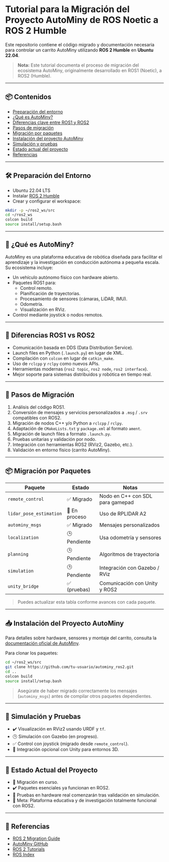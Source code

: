 # Tutorial para la Migración del Proyecto AutoMiny de ROS Noetic a ROS 2 Humble

Este repositorio contiene el código migrado y documentación necesaria para controlar un carrito AutoMiny utilizando **ROS 2 Humble** en **Ubuntu 22.04**.

> **Nota:** Este tutorial documenta el proceso de migración del ecosistema AutoMiny, originalmente desarrollado en ROS1 (Noetic), a ROS2 (Humble).

---

## 📦 Contenidos

- [Preparación del entorno](#preparación-del-entorno)
- [¿Qué es AutoMiny?](#qué-es-autominy)
- [Diferencias clave entre ROS1 y ROS2](#diferencias-ros1-vs-ros2)
- [Pasos de migración](#pasos-de-migración)
- [Migración por paquetes](#migración-por-paquetes)
- [Instalación del proyecto AutoMiny](#instalación-del-proyecto-autominy)
- [Simulación y pruebas](#simulación-y-pruebas)
- [Estado actual del proyecto](#estado-actual-del-proyecto)
- [Referencias](#referencias)

---

## 🛠️ Preparación del Entorno

- Ubuntu 22.04 LTS
- Instalar [ROS 2 Humble](https://docs.ros.org/en/humble/Installation/Ubuntu-Install-Debians.html)
- Crear y configurar el workspace:

```bash
mkdir -p ~/ros2_ws/src
cd ~/ros2_ws
colcon build
source install/setup.bash
```

---

## 🤖 ¿Qué es AutoMiny?

AutoMiny es una plataforma educativa de robótica diseñada para facilitar el aprendizaje y la investigación en conducción autónoma a pequeña escala. Su ecosistema incluye:

- Un vehículo autónomo físico con hardware abierto.
- Paquetes ROS1 para:
  - Control remoto.
  - Planificación de trayectorias.
  - Procesamiento de sensores (cámaras, LiDAR, IMU).
  - Odometría.
  - Visualización en RViz.
- Control mediante joystick o nodos remotos.

---

## 🔄 Diferencias ROS1 vs ROS2

- Comunicación basada en DDS (Data Distribution Service).
- Launch files en Python (`.launch.py`) en lugar de XML.
- Compilación con `colcon` en lugar de `catkin_make`.
- Uso de `rclcpp` y `rclpy` como nuevos APIs.
- Herramientas modernas (`ros2 topic`, `ros2 node`, `ros2 interface`).
- Mejor soporte para sistemas distribuidos y robótica en tiempo real.

---

## 🔧 Pasos de Migración

1. Análisis del código ROS1.
2. Conversión de mensajes y servicios personalizados a `.msg` / `.srv` compatibles con ROS2.
3. Migración de nodos C++ y/o Python a `rclcpp` / `rclpy`.
4. Adaptación de `CMakeLists.txt` y `package.xml` al formato `ament`.
5. Migración de launch files a formato `.launch.py`.
6. Pruebas unitarias y validación por nodo.
7. Integración con herramientas ROS2 (RViz2, Gazebo, etc.).
8. Validación en entorno físico (carrito AutoMiny).

---

## 📦 Migración por Paquetes

| Paquete                | Estado       | Notas                                       |
|------------------------|--------------|---------------------------------------------|
| `remote_control`       | ✅ Migrado   | Nodo en C++ con SDL para gamepad            |
| `lidar_pose_estimation`| 🔄 En proceso| Uso de RPLIDAR A2                           |
| `autominy_msgs`        | ✅ Migrado   | Mensajes personalizados                     |
| `localization`         | 🕒 Pendiente | Usa odometría y sensores                    |
| `planning`             | 🕒 Pendiente | Algoritmos de trayectoria                   |
| `simulation`           | 🕒 Pendiente | Integración con Gazebo / RViz               |
| `unity_bridge`         | ✅ (pruebas) | Comunicación con Unity y ROS2               |

> Puedes actualizar esta tabla conforme avances con cada paquete.

---

## 📥 Instalación del Proyecto AutoMiny

Para detalles sobre hardware, sensores y montaje del carrito, consulta la [documentación oficial de AutoMiny](https://autominy.github.io/AutoMiny/docs/installation/).

Para clonar los paquetes:

```bash
cd ~/ros2_ws/src
git clone https://github.com/tu-usuario/autominy_ros2.git
cd ..
colcon build
source install/setup.bash
```

> Asegúrate de haber migrado correctamente los mensajes (`autominy_msgs`) antes de compilar otros paquetes dependientes.

---

## 🧪 Simulación y Pruebas

- ✔️ Visualización en RViz2 usando URDF y `tf`.
- 🕒 Simulación con Gazebo (en progreso).
- ✅ Control con joystick (migrado desde `remote_control`).
- 🔄 Integración opcional con Unity para entornos 3D.

---

## 🚧 Estado Actual del Proyecto

- 🔧 Migración en curso.
- ✔️ Paquetes esenciales ya funcionan en ROS2.
- 🧪 Pruebas en hardware real comenzarán tras validación en simulación.
- 🎯 Meta: Plataforma educativa y de investigación totalmente funcional con ROS2.

---

## 🔗 Referencias

- [ROS 2 Migration Guide](https://docs.ros.org/en/foxy/How-To-Guides/Contributing/Migration-Guide.html)
- [AutoMiny GitHub](https://github.com/AutoMiny)
- [ROS 2 Tutorials](https://docs.ros.org/en/humble/Tutorials.html)
- [ROS Index](https://index.ros.org/)
